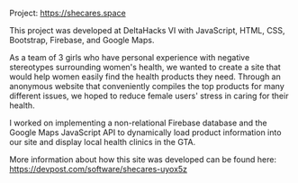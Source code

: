 Project: https://shecares.space

This project was developed at DeltaHacks VI with JavaScript, HTML, CSS, Bootstrap, Firebase, and Google Maps.

As a team of 3 girls who have personal experience with negative stereotypes surrounding women's health, we wanted to create a site that would help women easily find the health products they need. Through an anonymous website that conveniently compiles the top products for many different issues, we hoped to reduce female users' stress in caring for their health.

I worked on implementing a non-relational Firebase database and the Google Maps JavaScript API to dynamically load product information into our site and display local health clinics in the GTA.

More information about how this site was developed can be found here: https://devpost.com/software/shecares-uyox5z
